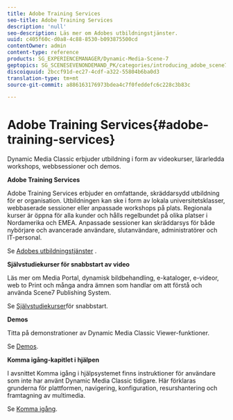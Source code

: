 ```yaml
---
title: Adobe Training Services
seo-title: Adobe Training Services
description: 'null'
seo-description: Läs mer om Adobes utbildningstjänster.
uuid: c405f60c-d0a8-4c88-8530-b093875500cd
contentOwner: admin
content-type: reference
products: SG_EXPERIENCEMANAGER/Dynamic-Media-Scene-7
geptopics: SG_SCENESEVENONDEMAND_PK/categories/introducing_adobe_scene7
discoiquuid: 2bccf91d-ec27-4cdf-a322-55804b6ba0d3
translation-type: tm+mt
source-git-commit: a886163176973bdea4c7f0feddefc6c228c3b83c

---
```



# Adobe Training Services{#adobe-training-services}

Dynamic Media Classic erbjuder utbildning i form av videokurser, lärarledda workshops, webbsessioner och demos.

**Adobe Training Services**

Adobe Training Services erbjuder en omfattande, skräddarsydd utbildning för er organisation. Utbildningen kan ske i form av lokala universitetsklasser, webbaserade sessioner eller anpassade workshops på plats. Regionala kurser är öppna för alla kunder och hålls regelbundet på olika platser i Nordamerika och EMEA. Anpassade sessioner kan skräddarsys för både nybörjare och avancerade användare, slutanvändare, administratörer och IT-personal.

Se [Adobes utbildningstjänster](https://training.adobe.com/training.html) [](https://www.adobe.com/go/learn_sc7_trainingrequest_en).

**Självstudiekurser för snabbstart av video**

Läs mer om Media Portal, dynamisk bildbehandling, e-kataloger, e-videor, web to Print och många andra ämnen som handlar om att förstå och använda Scene7 Publishing System.

Se [Självstudiekurser](https://marketing.adobe.com/resources/help/en_US/home/index.html#Scene7)för snabbstart.

**Demos**

Titta på demonstrationer av Dynamic Media Classic Viewer-funktioner.

Se [Demos](https://www.adobe.com/solutions/web-experience-management/rich-media-assets-demos.html).

**Komma igång-kapitlet i hjälpen**

I avsnittet Komma igång i hjälpsystemet finns instruktioner för användare som inte har använt Dynamic Media Classic tidigare. Här förklaras grunderna för plattformen, navigering, konfiguration, resurshantering och framtagning av multimedia.

Se [Komma igång](scene7-platform-overview.md).